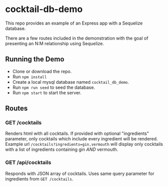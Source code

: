 # cocktail-db-demo

This repo provides an example of an Express app with a Sequelize database.

There are a few routes included in the demonstration with the goal of presenting an N:M relationship using Sequelize.

## Running the Demo

- Clone or download the repo.
- Run `npm install`
- Create a local mysql database named `cocktail_db_demo`.
- Run `npm run seed` to seed the database.
- Run `npm start` to start the server.

## Routes

### GET /cocktails

Renders html with all cocktails. If provided with optional "ingredients" parameter, only cocktails which include every ingredient will be rendered. Example url `/cocktails?ingredients=gin,vermouth` will display only cocktails with a list of ingredients containing gin _AND_ vermouth.

### GET /api/cocktails

Responds with JSON array of cocktails. Uses same query parameter for ingredients from `GET /cocktails`.
